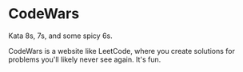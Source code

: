 # CodeWars

Kata 8s, 7s, and some spicy 6s.

CodeWars is a website like LeetCode, where you create solutions for problems you'll likely never see again.  It's fun.
